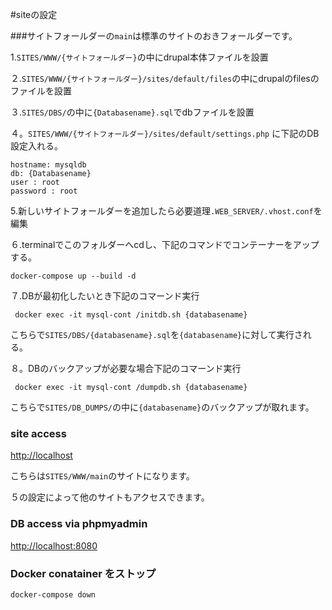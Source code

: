 #siteの設定

###サイトフォールダーの`main`は標準のサイトのおきフォールダーです。


1.`SITES/WWW/{サイトフォールダー}`の中にdrupal本体ファイルを設置


２.`SITES/WWW/{サイトフォールダー}/sites/default/files`の中にdrupalのfilesのファイルを設置

３.`SITES/DBS/`の中に`{Databasename}.sql`でdbファイルを設置

４。`SITES/WWW/{サイトフォールダー}/sites/default/settings.php` に下記のDB設定入れる。

```
hostname: mysqldb
db: {Databasename}
user : root
password : root

```

5.新しいサイトフォールダーを追加したら必要道理`.WEB_SERVER/.vhost.conf`を編集

６.terminalでこのフォルダーへcdし、下記のコマンドでコンテーナーをアップする。

```
docker-compose up --build -d
```

７.DBが最初化したいとき下記のコマーンド実行

```
 docker exec -it mysql-cont /initdb.sh {databasename}
```
こちらで`SITES/DBS/{databasename}.sql`を`{databasename}`に対して実行される。

８。DBのバックアップが必要な場合下記のコマーンド実行
```
 docker exec -it mysql-cont /dumpdb.sh {databasename}
```

こちらで`SITES/DB_DUMPS/`の中に`{databasename}`のバックアップが取れます。

### site access

[http://localhost](http://localhost)

こちらは`SITES/WWW/main`のサイトになります。

５の設定によって他のサイトもアクセスできます。


### DB access via phpmyadmin

[http://localhost:8080](http://localhost:8080)


### Docker conatainer をストップ

```
docker-compose down
```